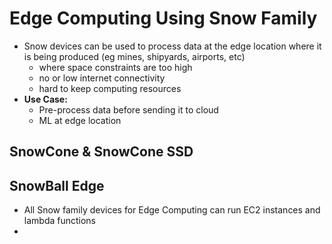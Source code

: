 
# Edge Computing Using Snow Family

- Snow devices can be used to process data at the edge location where it is being produced (eg mines, shipyards, airports, etc)
	- where space constraints are too high
	- no or low internet connectivity
	- hard to keep computing resources
- **Use Case:**
	- Pre-process data before sending it to cloud
	- ML at edge location


## SnowCone & SnowCone SSD

## SnowBall Edge

- All Snow family devices for Edge Computing can run EC2 instances and lambda functions
- 